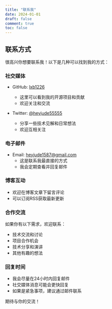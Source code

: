 ```yaml
---
title: "联系我"
date: 2024-01-01
draft: false
comment: true
toc: false
---
```


## 联系方式

很高兴你想要联系我！以下是几种可以找到我的方式：

### 社交媒体

- GitHub: [lxb1226](https://github.com/lxb1226)
  - 这里可以看到我的开源项目和贡献
  - 欢迎关注和交流

- Twitter: [@heyjude55555](https://twitter.com/heyjude55555)
  - 分享一些技术见解和日常想法
  - 欢迎互相关注

### 电子邮件

- Email: heyjude1587@gmail.com
  - 这是联系我最直接的方式
  - 我会定期查看并回复邮件

### 博客互动

- 欢迎在博客文章下留言评论
- 可以订阅RSS获取最新更新

### 合作交流

如果你有以下需求，欢迎联系：

- 技术交流和讨论
- 项目合作机会
- 技术分享和演讲
- 其他有趣的想法

### 回复时间

- 我会尽量在24小时内回复邮件
- 社交媒体消息可能会更快回复
- 如果是紧急事项，建议通过邮件联系

期待与你的交流！